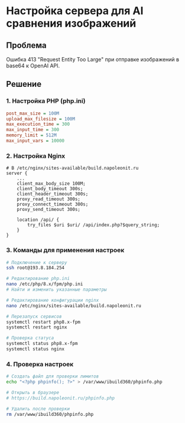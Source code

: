 # Настройка сервера для AI сравнения изображений

## Проблема
Ошибка 413 "Request Entity Too Large" при отправке изображений в base64 к OpenAI API.

## Решение

### 1. Настройка PHP (php.ini)
```ini
post_max_size = 100M
upload_max_filesize = 100M
max_execution_time = 300
max_input_time = 300
memory_limit = 512M
max_input_vars = 10000
```

### 2. Настройка Nginx
```nginx
# В /etc/nginx/sites-available/build.napoleonit.ru
server {
    ...
    client_max_body_size 100M;
    client_body_timeout 300s;
    client_header_timeout 300s;
    proxy_read_timeout 300s;
    proxy_connect_timeout 300s;
    proxy_send_timeout 300s;
    
    location /api/ {
        try_files $uri $uri/ /api/index.php?$query_string;
    }
}
```

### 3. Команды для применения настроек
```bash
# Подключение к серверу
ssh root@193.8.184.254

# Редактирование php.ini
nano /etc/php/8.x/fpm/php.ini
# Найти и изменить указанные параметры

# Редактирование конфигурации nginx
nano /etc/nginx/sites-available/build.napoleonit.ru

# Перезапуск сервисов
systemctl restart php8.x-fpm
systemctl restart nginx

# Проверка статуса
systemctl status php8.x-fpm
systemctl status nginx
```

### 4. Проверка настроек
```bash
# Создать файл для проверки лимитов
echo "<?php phpinfo(); ?>" > /var/www/ibuild360/phpinfo.php

# Открыть в браузере
# https://build.napoleonit.ru/phpinfo.php

# Удалить после проверки
rm /var/www/ibuild360/phpinfo.php
``` 